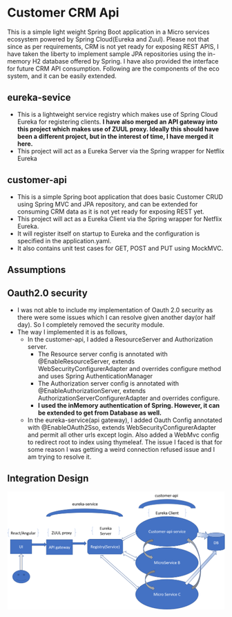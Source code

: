 # Customer CRM Api
This is a simple light weight Spring Boot application in a Micro services ecosystem powered by Spring Cloud(Eureka and Zuul). Please not that since as per requirements, CRM is not yet ready for exposing REST APIS, I have taken the liberty to implement sample JPA repositories using the in-memory H2 database offered by Spring. 
I have also provided the interface for future CRM API consumption.
Following are the components of the eco system, and it can be easily extended.

  ## eureka-sevice
  * This is a lightweight service registry which makes use of Spring Cloud Eureka for registering clients. 
  **I have also merged an API gateway into this project which makes use of ZUUL proxy. Ideally this should have been a different project, but in the interest of time, I have merged it here.**
  * This project will act as a Eureka Server via the Spring wrapper for Netflix Eureka
  ## customer-api
  * This is a simple Spring boot application that does basic Customer CRUD using Spring MVC and JPA repository, and can be extended for consuming CRM data as it is not yet ready for exposing REST yet.
  * This project will act as a Eureka Client via the Spring wrapper for Netflix Eureka.
  * It will register itself on startup to Eureka and the configuration is specified in the application.yaml.
  * It also contains unit test cases for GET, POST and PUT using MockMVC.
  
  ## Assumptions
  ## Oauth2.0 security
  * I was not able to include my implementation of Oauth 2.0 security as there were some issues 
  which I can resolve given another day(or half day). So I completely removed the security module.
  * The way I implemented it is as follows,
    * In the customer-api, I added a ResourceServer and Authorization server.
      * The Resource server config is annotated with @EnableResourceServer, extends WebSecurityConfigurerAdapter and overrides configure method and uses Spring AuthenticationManager
      * The Authorization server config is annotated with @EnableAuthorizationServer, extends AuthorizationServerConfigurerAdapter  and overrides configure.
      * **I used the inMemory authentication of Spring. However, it can be extended to get from Database as well.**
    * In the eureka-service(api gateway), I added Oauth Config annotated with @EnableOAuth2Sso, extends WebSecurityConfigurerAdapter and permit all other urls except login. Also added a WebMvc config to redirect root to index using thymeleaf. The issue I faced is that for some reason I was getting a weird connection refused issue and I am trying to resolve it.
      
  ## Integration Design
![Architecture](Integration_Design.png)
  
